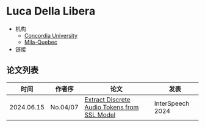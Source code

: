# Luca Della Libera

- 机构
  - [Concordia University](../Institutions/Concordia_University_加拿大康考迪亚大学.md)
  - [Mila-Quebec](../Institutions/Mila-Quebec.md)
- 链接

## 论文列表

| 时间 | 作者序 | 论文 | 发表 |
|:-:|:-:|---|---|
| 2024.06.15 | No.04/07 | [Extract Discrete Audio Tokens from SSL Model](../Models/_Full/2024.06.15_How_Should_We_Extract_Discrete_Audio_Tokens_from_Self-Supervised_Models.md) | InterSpeech 2024 |
